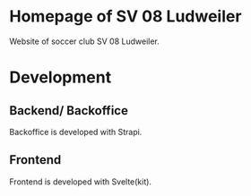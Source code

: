 # Homepage of SV 08 Ludweiler

Website of soccer club SV 08 Ludweiler.

# Development

## Backend/ Backoffice

Backoffice is developed with Strapi.

## Frontend

Frontend is developed with Svelte(kit).
